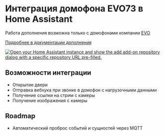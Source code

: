 # Интеграция домофона EVO73 в Home Assistant

Работа дополнения возможна только с домофонами компании [EVO](https://www.evo73.ru/)

[Подробнее в документации дополнения](addon/DOCS.md)

[![Open your Home Assistant instance and show the add add-on repository dialog with a specific repository URL pre-filled.](https://my.home-assistant.io/badges/supervisor_add_addon_repository.svg)](https://my.home-assistant.io/redirect/supervisor_add_addon_repository/?repository_url=https%3A%2F%2Fgithub.com%2Fpaulloft%2Fha-evo73)

## Возможности интеграции
- Открытие двери
- Отправка вебхука при звонке в домофон с нагрузочными данными
- Получение ссылки на стрим с камеры
- Получение изображения с камеры

## Roadmap
- Автоматический проброс событий и сущностей через MQTT
